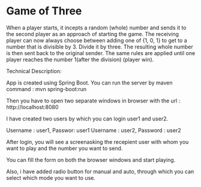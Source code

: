 # Game of Three

When a player starts, it incepts a random (whole) number and sends it to the second player as an approach of starting the game. The receiving player can now always choose between adding one of {1, 0, 1} to get to a number that is divisible by 3. Divide it by three. The resulting whole number is then sent back to the original sender. The same rules are applied until one player reaches the number 1(after the division) (player win).

Technical Description:

App is created using Spring Boot. You can run the server by maven command : mvn spring-boot:run

Then you have to open two separate windows in browser with the url : http://localhost:8080

I have created two users by which you can login user1 and user2.

Username : user1, Passwor: user1
Username : user2, Password : user2

After login, you will see a screenasking the recepient user with whom you want to play and the number you want to send.

You can fill the form on both the browser windows and start playing.

Also, i have added radio button for manual and auto, through which you can select which mode you want to use.
